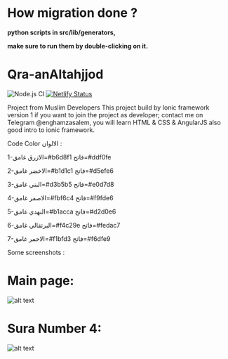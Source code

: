 # How migration done ?
__python scripts in src/lib/generators,__

__make sure to run them by double-clicking on it.__



# Qra-anAltahjjod
![Node.js CI](https://github.com/enghamzasalem/Qra-anAltahjjod/workflows/Node.js%20CI/badge.svg)
[![Netlify Status](https://api.netlify.com/api/v1/badges/fc76c340-b25a-47ad-896e-4aec5ea64c0e/deploy-status)](https://naughty-kirch-7e1b00.netlify.com)


Project from Muslim Developers
This project build by Ionic framework version 1
if you want to join the project as developer; contact me on Telegram @enghamzasalem, you will learn HTML & CSS & AngularJS also good intro to ionic framework.

Code Color  الالوان :

1-الازرق   غامق=#b6d8f1  فاتح=#ddf0fe

2-الاخضر  غامق=#b1d1c1  فاتح=#d5efe6

3-البني      غامق=#d3b5b5  فاتح=#e0d7d8

4-الاصفر   غامق=#fbf6c4  فاتح=#f9fde6

5-النهدي    غامق=#b1acca  فاتح=#d2d0e6

6-البرتقالي  غامق=#f4c29e  فاتح=#fedac7

7-الاحمر    غامق=#f1bfd3  فاتح=#f6dfe9 

Some screenshots :

# Main page:

![alt text](https://raw.githubusercontent.com/enghamzasalem/Qra-anAltahjjod/master/index.png)

# Sura Number 4:

![alt text](https://raw.githubusercontent.com/enghamzasalem/Qra-anAltahjjod/master/screen.png)
